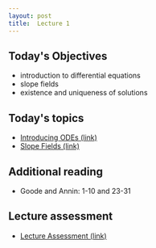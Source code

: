 ```yaml
---
layout: post
title:  Lecture 1
---
```


## Today's Objectives

* introduction to differential equations
* slope fields
* existence and uniqueness of solutions

## Today's topics
* <a target="_parent" href="https://wcasper.github.io/math207spring2024/topics/000-introducing-odes.html">Introducing ODEs (link)</a>
* <a target="_parent" href="https://wcasper.github.io/math207spring2024/topics/001-slope-fields.html">Slope Fields (link)</a>

## Additional reading
* Goode and Annin:  1-10 and 23-31

## Lecture assessment
* <a target="_parent" href="https://wcasper.github.io/math207spring2024/quizzes/lecture1">Lecture Assessment (link)</a>



